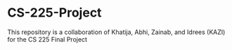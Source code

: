 # CS-225-Project
This repository is a collaboration of Khatija, Abhi, Zainab, and Idrees (KAZI) for the CS 225 Final Project
